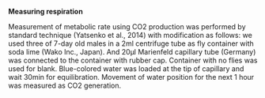 **Measuring respiration**

Measurement of metabolic rate using CO2 production was performed by standard technique (Yatsenko et al., 2014) with modification as follows: we used three of 7-day old males in a 2ml centrifuge tube as fly container with soda lime (Wako Inc., Japan). And 20μl Marienfeld capillary tube (Germany) was connected to the container with rubber cap. Container with no flies was used for blank. Blue-colored water was loaded at the tip of capillary and wait 30min for equilibration. Movement of water position for the next 1 hour was measured as CO2 generation.

